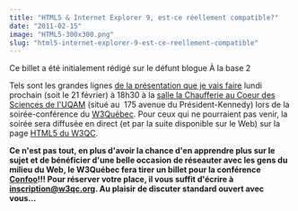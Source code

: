 ```yaml
---
title: "HTML5 & Internet Explorer 9, est-ce réellement compatible?"
date: "2011-02-15"
image: "HTML5-300x300.png"
slug: "html5-internet-explorer-9-est-ce-reellement-compatible"
---
```


Ce billet a été initialement rédigé sur le défunt blogue À la base 2

Tels sont les grandes lignes [de la présentation que je vais faire](https://www.w3qc.org/calendrier/2011/02/21/ "Agenda du W3Québec") lundi prochain (soit le 21 février) à 18h30 à la [salle la Chaufferie au Coeur des Sciences de l'UQAM](https://www.coeurdessciences.uqam.ca/location-de-salles/chaufferie.html "Information sur la salle la Chaufferie du Coeur des Sciences de l'UQAM") (situé au  175 avenue du Président-Kennedy) lors de la soirée-conférence du [W3Québec](https://w3qc.org "Site Web du W3Québec"). Pour ceux qui ne pourraient pas venir, la soirée sera diffusée en direct (et par la suite disponible sur le Web) sur la page [HTML5 du W3QC](https://w3qc.org/html5 "Page HTML5 du W3Québec").

**Ce n'est pas tout, en plus d'avoir la chance d'en apprendre plus sur le sujet et de bénéficier d'une belle occasion de réseauter avec les gens du milieu du Web, le W3Québec fera tirer un billet pour la conférence** [**Confoo**](https://confoo.ca "Site Web de la conférence Confoo")**!!! Pour réserver votre place, il vous suffit d'écrire à** [**inscription@w3qc.org**](mailto:inscription@w3qc.org)**. Au plaisir de discuter standard ouvert avec vous...**
